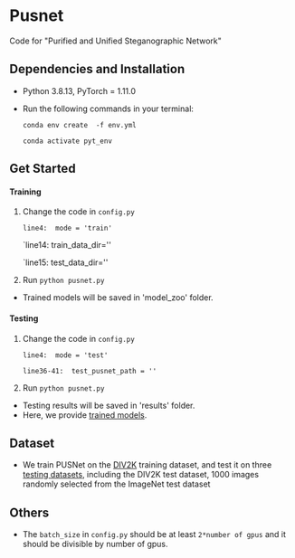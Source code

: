 # Pusnet
Code for "Purified and Unified Steganographic Network"
    
## Dependencies and Installation
- Python 3.8.13, PyTorch = 1.11.0
- Run the following commands in your terminal:

  `conda env create  -f env.yml`

  `conda activate pyt_env`

## Get Started
#### Training
1. Change the code in `config.py`

    `line4:  mode = 'train' `

    `line14:  train_data_dir=''
   
    `line15:  test_data_dir=''
   
2. Run `python pusnet.py`

- Trained models will be saved in 'model_zoo' folder.

#### Testing
1. Change the code in `config.py`

    `line4:  mode = 'test' `
  
    `line36-41:  test_pusnet_path = '' `

2. Run `python pusnet.py`
  
- Testing results will be saved in 'results' folder.
- Here, we provide [trained models](https://drive.google.com/drive/folders/1lM9ED7uzWYeznXSWKg4mgf7Xc7wjjm8Q?usp=sharing).

## Dataset
- We train PUSNet on the [DIV2K](https://opendatalab.com/DIV2K) training dataset, and test it on three [testing datasets](https://drive.google.com/file/d/1NYVWZXe0AjxdI5vuI2gF6_2hwoS1c4y7/view?usp=sharing), including the DIV2K test dataset, 1000 images randomly selected from the ImageNet test dataset
 
## Others
- The `batch_size` in `config.py` should be at least `2*number of gpus` and it should be divisible by number of gpus.
